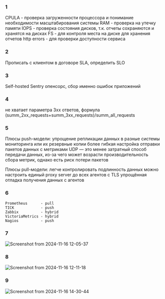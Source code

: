 ### 1 
CPULA       - проверка загруженности процессора и понимание необходимости масштабирования системы
RAM         - проверка на утечку памяти
IOPS        - проверка состояния дисков, т.к. отчеты сохраняются и хранятся на дисках
FS          - для контроля места на диске для хранения отчетов
http errors - для проверки доступности сервиса

### 2
Прописать с клиентом в договоре SLA, определить SLO

### 3
Self-hosted Sentry опенсорс, сбор именно ошибок приложений

### 4
не хватает параметра 3хх ответов, формула (summ_2xx_requests+summ_3xx_requests)/summ_all_requests

### 5
Плюсы push-модели:
упрощение репликации данных в разные системы мониторинга или их резервные копии
более гибкая настройка отправки пакетов данных с метриками
UDP — это менее затратный способ передачи данных, из-за чего может возрасти
производительность сбора метрик, однако есть риск потери пакетов

Плюсы pull-модели:
легче контролировать подлинность данных
можно настроить единый proxy server до всех агентов с TLS
упрощённая отладка получения данных с агентов

### 6
    Prometheus      - pull
    TICK            - push
    Zabbix          - hybrid
    VictoriaMetrics - hybrid
    Nagios          - push

### 7

![Screenshot from 2024-11-16 12-05-37](https://github.com/user-attachments/assets/aba9ae9d-82e5-4b3e-a510-085fa5d546e0)


### 8





![Screenshot from 2024-11-16 12-11-18](https://github.com/user-attachments/assets/28261d30-7764-4dbd-85c5-bf4887b4b7d1)


### 9 

![Screenshot from 2024-11-16 14-30-44](https://github.com/user-attachments/assets/5ca69250-c12a-4832-88be-376896bacefb)

